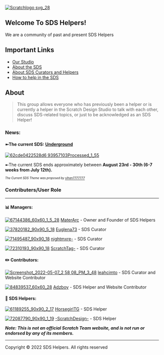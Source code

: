 <link rel="icon" href="PATH/TO/Screenshot 2022-05-07 4.33.45 PM (1).png" type="image/x-icon">

[![Scratchlogo svg_28](https://user-images.githubusercontent.com/105017592/167304570-fc95ce77-370a-4cb7-836d-cca53dbeca7d.png)](https://scratch.mit.edu/studios/31464146)




## Welcome To SDS Helpers! 

We are a community of past and present SDS Helpers

## Important Links
- [Our Studio](https://scratch.mit.edu/studios/31464146/)
- [About the SDS](https://en.scratch-wiki.info/wiki/Scratch_Design_Studio)
- [About SDS Curators and Helpers](https://en.scratch-wiki.info/wiki/Scratch_Design_Studio_Curator)
- [How to help in the SDS](https://scratch.mit.edu/projects/413689067/)
 
## About
> This group allows everyone who has previously been a helper or is currently a helper in the Scratch Design Studio to talk with each other, discuss SDS-related topics, or just to be acknowledged as an SDS Helper!

### News: 


#### ➼The current SDS: [Underground](https://scratch.mit.edu/studios/31865836)

[![62cde0422528d6 93957103Processed_1_55](https://user-images.githubusercontent.com/105017592/180339848-50bd865a-0e9f-4ffa-bef5-18e99a268793.png)](https://scratch.mit.edu/studios/31865836/)






➼The current SDS ends approximately between **August 23rd - 30th (6-7 weeks from July 12th).**

<sub><sub>*The Current SDS Theme was proposed by [sihan7777777](https://scratch.mit.edu/users/sihan7777777/)*</sub></sub>




### Contributers/User Role
-------------------------------------------------
#### 📊 Managers:
[![67144386_60x60_1_5_28](https://user-images.githubusercontent.com/105017592/180075895-3ea5677f-4739-4688-9671-2a48e17e59be.png)](https://scratch.mit.edu/users/MaterArc/)
[MaterArc](https://scratch.mit.edu/users/MaterArc/) - Owner and Founder of SDS Helpers


[![37820182_90x90_5_18](https://user-images.githubusercontent.com/105017592/180074841-970a2b6a-29ff-4498-ab60-3a98943f3079.jpeg)](https://scratch.mit.edu/users/Euglena73/)
[Euglena73](https://scratch.mit.edu/users/Euglena73/) - SDS Curator


[![71495487_90x90_18](https://user-images.githubusercontent.com/105017592/167267906-7b74e986-a716-45b8-9f77-534298f5c250.jpeg)](https://scratch.mit.edu/users/nightmxre-)
[nightmxre-](https://scratch.mit.edu/users/nightmxre-) - SDS Curator


[![72310193_90x90_18](https://user-images.githubusercontent.com/105017592/167268036-fe2ab9dc-2c9d-427e-9ae3-629d3c407334.png)](https://scratch.mit.edu/users/ScratchTag-/)
[ScratchTag-](https://scratch.mit.edu/users/ScratchTag-/)  - SDS Curator


#### ✏️ Contributors:

[![Screenshot_2022-05-07_2 58 08_PM_3_48](https://user-images.githubusercontent.com/105017592/167268269-83ba2365-8beb-4c50-936a-947de93dde97.png)](https://scratch.mit.edu/users/leahcimto/)
[leahcimto](https://scratch.mit.edu/users/leahcimto/) - SDS Curator and Website Contributor


[![84839537_60x60_28](https://user-images.githubusercontent.com/105017592/180089695-1b66a93b-99eb-440e-ad78-b906bddcfa1a.png)](https://scratch.mit.edu/users/adzboy/)
[Adzboy](https://scratch.mit.edu/users/adzboy/) - SDS Helper and Website Contributor 


#### 👥 SDS Helpers:
[![61189255_90x90_2_17](https://user-images.githubusercontent.com/105017592/180336559-c4794cd5-1a95-46aa-8378-e8a564dae3a2.png)](https://scratch.mit.edu/users/horsegirltg/)
[HorsegirlTG](https://scratch.mit.edu/users/HorseGirlTG/) - SDS Helper


[![72087790_90x90_1_19](https://user-images.githubusercontent.com/105017592/180336920-638341e4-9559-4635-b98b-cc5ed9f350a3.jpeg)](https://scratch.mit.edu/users/-ScratchDesign-/)
[-ScratchDesign-](https://scratch.mit.edu/users/-ScratchDesign-/) - SDS Helper

***Note: This is not an official Scratch Team website, and is not run or endorsed by any of its members.***

-------------------------------------------------
Copyright © 2022 SDS Helpers. All rights reserved

